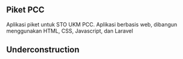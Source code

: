 
## Piket PCC

Aplikasi piket untuk STO UKM PCC.
Aplikasi berbasis web, dibangun menggunakan HTML, CSS, Javascript, dan Laravel

## Underconstruction
